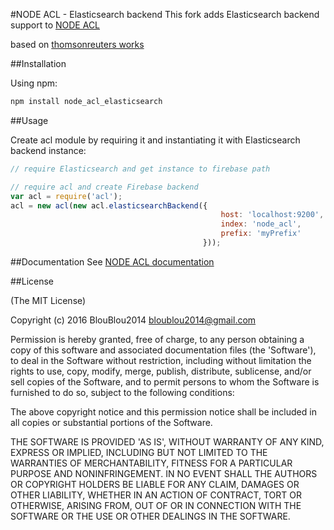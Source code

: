 #NODE ACL - Elasticsearch backend
This fork adds Elasticsearch backend support to [NODE ACL](https://github.com/OptimalBits/node_acl)

based on [thomsonreuters works](https://github.com/thomsonreuters/node_acl/blob/9afb7354532311d9d891042cafc5b69b9869f728/lib/elasticsearch-backend.js)

##Installation

Using npm:

```javascript
npm install node_acl_elasticsearch
```

##Usage

Create acl module by requiring it and instantiating it with Elasticsearch backend instance:

```javascript
// require Elasticsearch and get instance to firebase path

// require acl and create Firebase backend
var acl = require('acl');
acl = new acl(new acl.elasticsearchBackend({
                                               host: 'localhost:9200',
                                               index: 'node_acl',
                                               prefix: 'myPrefix'
                                           }));
```

##Documentation
See [NODE ACL documentation](https://github.com/OptimalBits/node_acl#documentation)

##License 

(The MIT License)

Copyright (c) 2016 BlouBlou2014 <bloublou2014@gmail.com>

Permission is hereby granted, free of charge, to any person obtaining
a copy of this software and associated documentation files (the
'Software'), to deal in the Software without restriction, including
without limitation the rights to use, copy, modify, merge, publish,
distribute, sublicense, and/or sell copies of the Software, and to
permit persons to whom the Software is furnished to do so, subject to
the following conditions:

The above copyright notice and this permission notice shall be
included in all copies or substantial portions of the Software.

THE SOFTWARE IS PROVIDED 'AS IS', WITHOUT WARRANTY OF ANY KIND,
EXPRESS OR IMPLIED, INCLUDING BUT NOT LIMITED TO THE WARRANTIES OF
MERCHANTABILITY, FITNESS FOR A PARTICULAR PURPOSE AND NONINFRINGEMENT.
IN NO EVENT SHALL THE AUTHORS OR COPYRIGHT HOLDERS BE LIABLE FOR ANY
CLAIM, DAMAGES OR OTHER LIABILITY, WHETHER IN AN ACTION OF CONTRACT,
TORT OR OTHERWISE, ARISING FROM, OUT OF OR IN CONNECTION WITH THE
SOFTWARE OR THE USE OR OTHER DEALINGS IN THE SOFTWARE.
